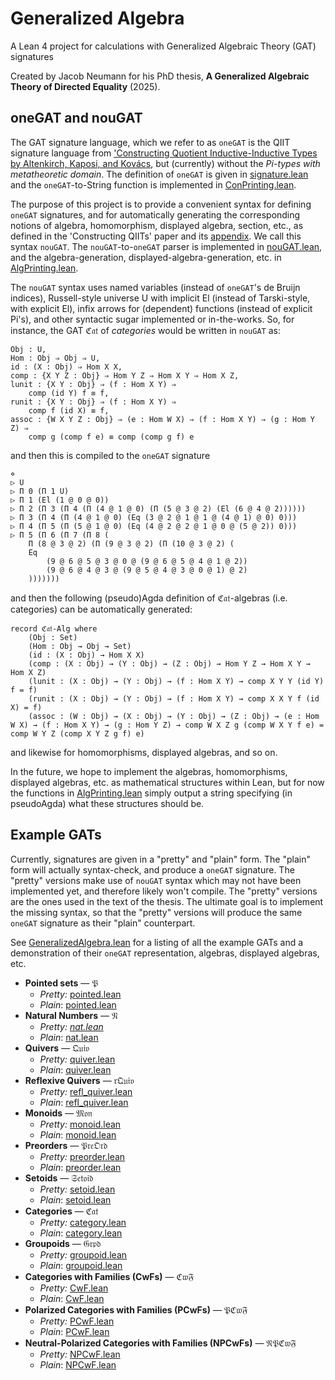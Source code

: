 
# Generalized Algebra

A Lean 4 project for calculations with Generalized Algebraic Theory (GAT) signatures

Created by Jacob Neumann for his PhD thesis, **A Generalized Algebraic Theory of Directed Equality** (2025).

## oneGAT and nouGAT

The GAT signature language, which we refer to as `oneGAT` is the QIIT signature language from ['Constructing Quotient Inductive-Inductive Types by Altenkirch, Kaposi, and Kovács](https://dl.acm.org/doi/abs/10.1145/3290315), but (currently) without the *Pi-types with metatheoretic domain*. The definition of `oneGAT` is given in [signature.lean](GeneralizedAlgebra/signature.lean) and the `oneGAT`-to-String function is implemented in [ConPrinting.lean](GeneralizedAlgebra/ConPrinting.lean).

The purpose of this project is to provide a convenient syntax for defining `oneGAT` signatures, and for automatically generating the corresponding notions of algebra, homomorphism, displayed algebra, section, etc., as defined in the 'Constructing QIITs' paper and its [appendix](https://bitbucket.org/akaposi/finitaryqiit/raw/master/appendix.pdf). We call this syntax `nouGAT`. The `nouGAT`-to-`oneGAT` parser is implemented in [nouGAT.lean](GeneralizedAlgebra/nouGAT.lean), and the algebra-generation, displayed-algebra-generation, etc. in [AlgPrinting.lean](GeneralizedAlgebra/AlgPrinting.lean).

The `nouGAT` syntax uses named variables (instead of `oneGAT`'s de Bruijn indices), Russell-style universe U with implicit El (instead of Tarski-style, with explicit El), infix arrows for (dependent) functions (instead of explicit Pi's), and other syntactic sugar implemented or in-the-works. So, for instance, the GAT ℭ𝔞𝔱 of *categories* would be written in `nouGAT` as:
```
Obj : U,
Hom : Obj ⇒ Obj ⇒ U,
id : (X : Obj) ⇒ Hom X X,
comp : {X Y Z : Obj} ⇒ Hom Y Z ⇒ Hom X Y ⇒ Hom X Z,
lunit : {X Y : Obj} ⇒ (f : Hom X Y) ⇒
    comp (id Y) f ≡ f,
runit : {X Y : Obj} ⇒ (f : Hom X Y) ⇒
    comp f (id X) ≡ f,
assoc : {W X Y Z : Obj} ⇒ (e : Hom W X) ⇒ (f : Hom X Y) ⇒ (g : Hom Y Z) ⇒
    comp g (comp f e) ≡ comp (comp g f) e
```
and then this is compiled to the `oneGAT` signature
```
⋄ 
▷ U 
▷ Π 0 (Π 1 U) 
▷ Π 1 (El (1 @ 0 @ 0)) 
▷ Π 2 (Π 3 (Π 4 (Π (4 @ 1 @ 0) (Π (5 @ 3 @ 2) (El (6 @ 4 @ 2)))))) 
▷ Π 3 (Π 4 (Π (4 @ 1 @ 0) (Eq (3 @ 2 @ 1 @ 1 @ (4 @ 1) @ 0) 0))) 
▷ Π 4 (Π 5 (Π (5 @ 1 @ 0) (Eq (4 @ 2 @ 2 @ 1 @ 0 @ (5 @ 2)) 0))) 
▷ Π 5 (Π 6 (Π 7 (Π 8 (
    Π (8 @ 3 @ 2) (Π (9 @ 3 @ 2) (Π (10 @ 3 @ 2) (
    Eq 
        (9 @ 6 @ 5 @ 3 @ 0 @ (9 @ 6 @ 5 @ 4 @ 1 @ 2)) 
        (9 @ 6 @ 4 @ 3 @ (9 @ 5 @ 4 @ 3 @ 0 @ 1) @ 2)
    )))))))
```
and then the following (pseudo)Agda definition of ℭ𝔞𝔱-algebras (i.e. categories) can be automatically generated:
```
record ℭ𝔞𝔱-Alg where
    (Obj : Set)
    (Hom : Obj → Obj → Set)
    (id : (X : Obj) → Hom X X)
    (comp : (X : Obj) → (Y : Obj) → (Z : Obj) → Hom Y Z → Hom X Y → Hom X Z)
    (lunit : (X : Obj) → (Y : Obj) → (f : Hom X Y) → comp X Y Y (id Y) f = f)
    (runit : (X : Obj) → (Y : Obj) → (f : Hom X Y) → comp X X Y f (id X) = f)
    (assoc : (W : Obj) → (X : Obj) → (Y : Obj) → (Z : Obj) → (e : Hom W X) → (f : Hom X Y) → (g : Hom Y Z) → comp W X Z g (comp W X Y f e) = comp W Y Z (comp X Y Z g f) e)
```
and likewise for homomorphisms, displayed algebras, and so on.

In the future, we hope to implement the algebras, homomorphisms, displayed algebras, etc. as mathematical structures within Lean, but for now the functions in [AlgPrinting.lean](GeneralizedAlgebra/AlgPrinting.lean) simply output a string specifying (in pseudoAgda) what these structures should be.

## Example GATs

Currently, signatures are given in a "pretty" and "plain" form. The "plain" form will actually syntax-check, and produce a `oneGAT` signature. The "pretty" versions make use of `nouGAT` syntax which may not have been implemented yet, and therefore likely won't compile. The "pretty" versions are the ones used in the text of the thesis. The ultimate goal is to implement the missing syntax, so that the "pretty" versions will produce the same `oneGAT` signature as their "plain" counterpart.

See [GeneralizedAlgebra.lean](GeneralizedAlgebra.lean) for a listing of all the example GATs and a demonstration of their `oneGAT` representation, algebras, displayed algebras, etc.

- **Pointed sets** — 𝔓
    - *Pretty:* [pointed.lean](GeneralizedAlgebra/pretty_signatures/pointed.lean)
    - *Plain*: [pointed.lean](GeneralizedAlgebra/signatures/pointed.lean)
- **Natural Numbers** — 𝔑
    - *Pretty: [nat.lean](GeneralizedAlgebra/pretty_signatures/nat.lean)*
    - *Plain*: [nat.lean](GeneralizedAlgebra/signatures/nat.lean)
- **Quivers** — 𝔔𝔲𝔦𝔳
    - *Pretty:* [quiver.lean](GeneralizedAlgebra/pretty_signatures/quiver.lean)
    - *Plain*: [quiver.lean](GeneralizedAlgebra/signatures/quiver.lean)
- **Reflexive Quivers** — 𝔯𝔔𝔲𝔦𝔳
    - *Pretty:* [refl_quiver.lean](GeneralizedAlgebra/pretty_signatures/refl_quiver.lean)
    - *Plain*: [refl_quiver.lean](GeneralizedAlgebra/signatures/refl_quiver.lean)
- **Monoids** — 𝔐𝔬𝔫
    - *Pretty:* [monoid.lean](GeneralizedAlgebra/pretty_signatures/monoid.lean)
    - *Plain*: [monoid.lean](GeneralizedAlgebra/signatures/monoid.lean)
- **Preorders** — 𝔓𝔯𝔢𝔒𝔯𝔡
    - *Pretty:* [preorder.lean](GeneralizedAlgebra/pretty_signatures/preorder.lean)
    - *Plain*: [preorder.lean](GeneralizedAlgebra/signatures/preorder.lean)
- **Setoids** — 𝔖𝔢𝔱𝔬𝔦𝔡
    - *Pretty:* [setoid.lean](GeneralizedAlgebra/pretty_signatures/setoid.lean)
    - *Plain*: [setoid.lean](GeneralizedAlgebra/signatures/setoid.lean)
- **Categories** — ℭ𝔞𝔱
    - *Pretty:* [category.lean](GeneralizedAlgebra/pretty_signatures/category.lean)
    - *Plain*: [category.lean](GeneralizedAlgebra/signatures/category.lean)
- **Groupoids** — 𝔊𝔯𝔭𝔡
    - *Pretty:* [groupoid.lean](GeneralizedAlgebra/pretty_signatures/groupoid.lean)
    - *Plain*: [groupoid.lean](GeneralizedAlgebra/signatures/groupoid.lean)
- **Categories with Families (CwFs)** — ℭ𝔴𝔉
    - *Pretty:* [CwF.lean](GeneralizedAlgebra/pretty_signatures/CwF.lean)
    - *Plain*: [CwF.lean](GeneralizedAlgebra/signatures/CwF.lean)
- **Polarized Categories with Families (PCwFs)** — 𝔓ℭ𝔴𝔉
    - *Pretty:* [PCwF.lean](GeneralizedAlgebra/pretty_signatures/PCwF.lean)
    - *Plain*: [PCwF.lean](GeneralizedAlgebra/signatures/PCwF.lean)
- **Neutral-Polarized Categories with Families (NPCwFs)** — 𝔑𝔓ℭ𝔴𝔉
    - *Pretty:* [NPCwF.lean](GeneralizedAlgebra/pretty_signatures/NPCwF.lean)
    - *Plain*: [NPCwF.lean](GeneralizedAlgebra/signatures/NPCwF.lean)